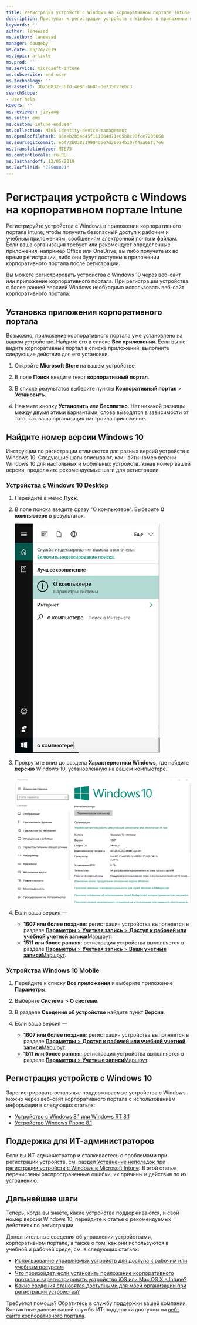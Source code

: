 ```yaml
---
title: Регистрация устройств с Windows на корпоративном портале Intune | Документация Майкрософт
description: Приступая к регистрации устройств с Windows в приложении корпоративного портала
keywords: ''
author: lenewsad
ms.author: lanewsad
manager: dougeby
ms.date: 05/24/2019
ms.topic: article
ms.prod: ''
ms.service: microsoft-intune
ms.subservice: end-user
ms.technology: ''
ms.assetid: 36250832-c6fd-4e8d-b681-de735023ebc3
searchScope:
- User help
ROBOTS: ''
ms.reviewer: jieyang
ms.suite: ems
ms.custom: intune-enduser
ms.collection: M365-identity-device-management
ms.openlocfilehash: 86aeb2b54d45f111864d71e65b8c90fce7205868
ms.sourcegitcommit: ebf72b038219904d6e7d20024b107f4aa68f57e6
ms.translationtype: MTE75
ms.contentlocale: ru-RU
ms.lasthandoff: 12/05/2019
ms.locfileid: "72508021"
---
```

# <a name="windows-device-enrollment-in-intune-company-portal"></a>Регистрация устройств с Windows на корпоративном портале Intune  

Регистрируйте устройства с Windows в приложении корпоративного портала Intune, чтобы получить безопасный доступ к рабочим и учебным приложениям, сообщениям электронной почты и файлам. Если ваша организация требует или рекомендует определенные приложения, например Office или OneDrive, вы либо получите их во время регистрации, либо они будут доступны в приложении корпоративного портала после регистрации.  

Вы можете регистрировать устройства с Windows 10 через веб-сайт *или* приложение корпоративного портала. При регистрации устройства с более ранней версией Windows необходимо использовать веб-сайт корпоративного портала.  

## <a name="install-company-portal-app"></a>Установка приложения корпоративного портала  
Возможно, приложение корпоративного портала уже установлено на вашем устройстве. Найдите его в списке __Все приложения__.  Если вы не видите корпоративный портал в списке приложений, выполните следующие действия для его установки.  

1. Откройте **Microsoft Store** на вашем устройстве.

2. В поле **Поиск** введите текст **корпоративный портал**.

3. В списке результатов выберите пункты **Корпоративный портал** > **Установить**.

4. Нажмите кнопку **Установить** или **Бесплатно**. Нет никакой разницы между двумя этими вариантами; слова выводятся в зависимости от того, как ваша организация настроила приложение.  

## <a name="find-windows-10-version-number"></a>Найдите номер версии Windows 10  
Инструкции по регистрации отличаются для разных версий устройств с Windows 10. Следующие шаги описывают, как найти номер версии Windows 10 для настольных и мобильных устройств. Узнав номер вашей версии, продолжите рекомендуемые шаги для регистрации.  

### <a name="windows-10-desktop-devices"></a>Устройства с Windows 10 Desktop  

1. Перейдите в меню **Пуск**.

2. В поле поиска введите фразу "О компьютере". Выберите __О компьютере__ в результатах.  


   ![параметры поиска для сведений о ПК](media/searching_for_about_your_pc.png)  

3. Прокрутите вниз до раздела **Характеристики Windows**, где найдите **версию** Windows 10, установленную на вашем компьютере.  


   ![Сведения о ПК в ОС Windows 10 Desktop](media/settings_about_pc.png)  

4. Если ваша версия —  

    * __1607 или более поздняя__: регистрация устройства выполняется в разделе [**Параметры** > **Учетная запись** > **Доступ к рабочей или учебной учетной записи**Маршрут](enroll-windows-10-device.md#enroll-windows-10-version-1607-and-later-device).   
    * __1511 или более ранняя__: регистрация устройства выполняется в разделе [**Параметры** > **Учетная запись** > **Ваши учетные записи**Маршрут](enroll-windows-10-device.md#enroll-windows-10-version-1511-and-earlier-device).  

### <a name="windows-10-mobile-devices"></a>Устройства Windows 10 Mobile

1. Перейдите к списку __Все приложения__ и выберите приложение __Параметры__.
2. Выберите __Система__ > __О системе__.
3. В разделе __Сведения об устройстве__ найдите пункт __Версия__.  
4. Если ваша версия —  

    * __1607 или более поздняя__: регистрация устройства выполняется в разделе [**Параметры** > **Доступ к рабочей или учебной учетной записи**Маршрут](enroll-windows-10-device.md#enroll-windows-10-version-1607-and-later-device).   
    * __1511 или более ранняя__: регистрация устройства выполняется в разделе [**Параметры** > **Учетные записи**Маршрут](enroll-windows-10-device.md#enroll-windows-10-version-1511-and-earlier-device).  

## <a name="enroll-non-windows-10-devices"></a>Регистрация устройств с Windows 10  
Зарегистрировать остальные поддерживаемые устройства с Windows можно через веб-сайт корпоративного портала с использованием информации в следующих статьях:   
* [Устройство с Windows 8.1 или Windows RT 8.1](enroll-your-W81-or-rt81-windows.md)  
* [Устройство Windows Phone 8.1](enroll-your-wp81-windows.md)    

## <a name="it-administrator-support"></a>Поддержка для ИТ-администраторов  
Если вы ИТ-администратор и сталкиваетесь с проблемами при регистрации устройств, см. раздел [Устранение неполадок при регистрации устройств с Windows в Microsoft Intune](https://support.microsoft.com/help/4469913). В этой статье перечислены распространенные ошибки, их причины и действия по их устранению.  

## <a name="next-steps"></a>Дальнейшие шаги  
Теперь, когда вы знаете, какие устройства поддерживаются, и свой номер версии Windows 10, перейдите к статье о рекомендуемых действиях по регистрации.  
 
Дополнительные сведения об управлении устройствами, корпоративном портале, а также о том, как они используются в учебной и рабочей среде, см. в следующих статьях:  
* [Использование управляемых устройств для доступа к рабочим или учебным ресурсам](use-managed-devices-to-get-work-done.md)  
* [Что произойдет, если установить приложение корпоративного портала и зарегистрировать устройство iOS или Mac OS X в Intune?](what-happens-if-you-install-the-company-portal-app-and-enroll-your-device-in-intune-windows.md)  
* [Какие сведения становятся доступными для моей организации при регистрации устройства?](what-info-can-your-company-see-when-you-enroll-your-device-in-intune.md)  

Требуется помощь? Обратитесь в службу поддержки вашей компании. Контактные данные вашей службы ИТ-поддержки доступны на [веб-сайте корпоративного портала](https://go.microsoft.com/fwlink/?linkid=2010980).  
